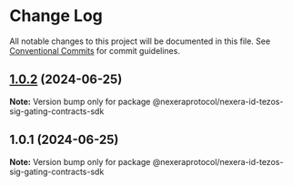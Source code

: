 # Change Log

All notable changes to this project will be documented in this file.
See [Conventional Commits](https://conventionalcommits.org) for commit guidelines.

## [1.0.2](https://github.com/NexeraProtocol/NexeraIDSigGatingContracts/compare/@nexeraprotocol/nexera-id-tezos-sig-gating-contracts-sdk@1.0.1...@nexeraprotocol/nexera-id-tezos-sig-gating-contracts-sdk@1.0.2) (2024-06-25)

**Note:** Version bump only for package @nexeraprotocol/nexera-id-tezos-sig-gating-contracts-sdk





## 1.0.1 (2024-06-25)

**Note:** Version bump only for package @nexeraprotocol/nexera-id-tezos-sig-gating-contracts-sdk
